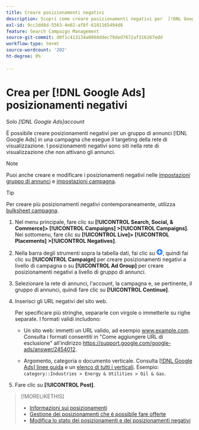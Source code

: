 ```yaml
---
title: Creare posizionamenti negativi
description: Scopri come creare posizionamenti negativi per  [!DNL Google Ads]  campagne e gruppi di annunci.
exl-id: 9cc2dd8d-5563-4e02-af8f-6181165494d8
feature: Search Campaign Management
source-git-commit: d0f1c413134a0868ddec79ded7672af316267edd
workflow-type: tm+mt
source-wordcount: '202'
ht-degree: 0%

---
```


# Crea per [!DNL Google Ads] posizionamenti negativi

Solo *[!DNL Google Ads]account*

È possibile creare posizionamenti negativi per un gruppo di annunci [!DNL Google Ads] in una campagna che esegue il targeting della rete di visualizzazione. I posizionamenti negativi sono siti nella rete di visualizzazione che non attivano gli annunci.

>[!NOTE]
>Puoi anche creare e modificare i posizionamenti negativi nelle [impostazioni gruppo di annunci](/help/search-social-commerce/campaign-management/campaigns/ad-group-manage.md) e [impostazioni campagna](/help/search-social-commerce/campaign-management/campaigns/campaign-manage.md).

>[!TIP]
>Per creare più posizionamenti negativi contemporaneamente, utilizza [bulksheet campagna](/help/search-social-commerce/campaign-management/bulksheets/bulksheet-about.md).

1. Nel menu principale, fare clic su **[!UICONTROL Search, Social, & Commerce]> [!UICONTROL Campaigns] >[!UICONTROL Campaigns]**. Nei sottomenu, fare clic su **[!UICONTROL Live]> [!UICONTROL Placements] >[!UICONTROL Negatives]**.

1. Nella barra degli strumenti sopra la tabella dati, fai clic su ![Crea](/help/search-social-commerce/assets/add.png "Crea"), quindi fai clic su **[!UICONTROL Campaign]** per creare posizionamenti negativi a livello di campagna o su **[!UICONTROL Ad Group]** per creare posizionamenti negativi a livello di gruppo di annunci.

1. Selezionare la rete di annunci, l&#39;account, la campagna e, se pertinente, il gruppo di annunci, quindi fare clic su **[!UICONTROL Continue]**.

1. Inserisci gli URL negativi del sito web.

   Per specificare più stringhe, separarle con virgole o immetterle su righe separate. I formati validi includono:

   * Un sito web: immetti un URL valido, ad esempio www.example.com. Consulta i formati consentiti in &quot;Come aggiungere URL di esclusione&quot; all’indirizzo https://support.google.com/google-ads/answer/2454012.

   * Argomento, categoria o documento verticale. Consulta [[!DNL Google Ads] linee guida](https://support.google.com/google-ads/editor/answer/30517) e un [elenco di tutti i verticali](https://developers.google.com/adwords/api/docs/appendix/verticals). Esempio: `category::Industries > Energy & Utilities > Oil & Gas`.

1. Fare clic su **[!UICONTROL Post]**.

>[!MORELIKETHIS]
>
>* [Informazioni sui posizionamenti](placement-about.md)
>* [Gestione dei posizionamenti che è possibile fare offerte](placement-manage.md)
>* [Modifica lo stato dei posizionamenti e dei posizionamenti negativi](placement-status-edit.md)
